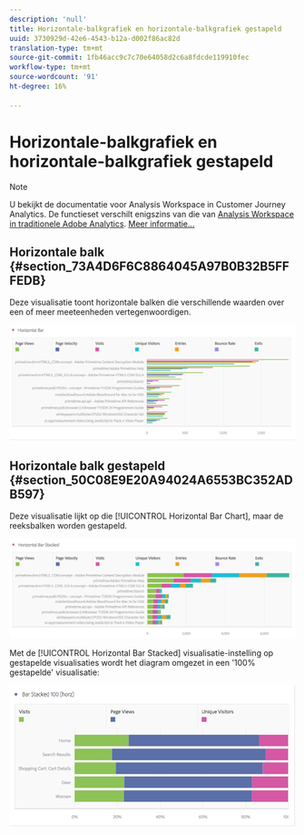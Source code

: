 ```yaml
---
description: 'null'
title: Horizontale-balkgrafiek en horizontale-balkgrafiek gestapeld
uuid: 3730929d-42e6-4543-b12a-d002f86ac82d
translation-type: tm+mt
source-git-commit: 1fb46acc9c7c70e64058d2c6a8fdcde119910fec
workflow-type: tm+mt
source-wordcount: '91'
ht-degree: 16%

---
```



# Horizontale-balkgrafiek en horizontale-balkgrafiek gestapeld

>[!NOTE]
>
>U bekijkt de documentatie voor Analysis Workspace in Customer Journey Analytics. De functieset verschilt enigszins van die van [Analysis Workspace in traditionele Adobe Analytics](https://docs.adobe.com/content/help/en/analytics/analyze/analysis-workspace/home.html). [Meer informatie...](/help/getting-started/cja-aa.md)

## Horizontale balk {#section_73A4D6F6C8864045A97B0B32B5FFFEDB}

Deze visualisatie toont horizontale balken die verschillende waarden over een of meer meeteenheden vertegenwoordigen.

![](assets/horizontal_bar.png)

## Horizontale balk gestapeld {#section_50C08E9E20A94024A6553BC352ADB597}

Deze visualisatie lijkt op die [!UICONTROL Horizontal Bar Chart], maar de reeksbalken worden gestapeld.

![](assets/horizontal-bar-stacked.png)

Met de [!UICONTROL Horizontal Bar Stacked] visualisatie-instelling op gestapelde visualisaties wordt het diagram omgezet in een &#39;100% gestapelde&#39; visualisatie:

![](assets/horizstacked100.png)

